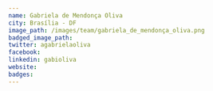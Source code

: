 ```yaml
---
name: Gabriela de Mendonça Oliva
city: Brasília - DF
image_path: /images/team/gabriela_de_mendonça_oliva.png
badged_image_path:
twitter: agabrielaoliva
facebook:
linkedin: gabioliva
website:
badges:
---
```

